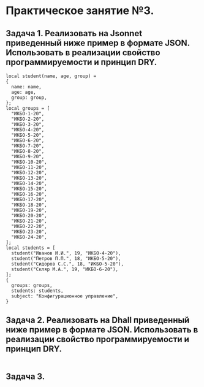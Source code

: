 # Практическое занятие №3.
## Задача 1. Реализовать на Jsonnet приведенный ниже пример в формате JSON. Использовать в реализации свойство программируемости и принцип DRY.
```
local student(name, age, group) =
{
  name: name,
  age: age,
  group: group,
};
local groups = [
  "ИКБО-1-20",
  "ИКБО-2-20",
  "ИКБО-3-20",
  "ИКБО-4-20",
  "ИКБО-5-20",
  "ИКБО-6-20",
  "ИКБО-7-20",
  "ИКБО-8-20",
  "ИКБО-9-20",
  "ИКБО-10-20",
  "ИКБО-11-20",
  "ИКБО-12-20",
  "ИКБО-13-20",
  "ИКБО-14-20",
  "ИКБО-15-20",
  "ИКБО-16-20",
  "ИКБО-17-20",
  "ИКБО-18-20",
  "ИКБО-19-20",
  "ИКБО-20-20",
  "ИКБО-21-20",
  "ИКБО-22-20",
  "ИКБО-23-20",
  "ИКБО-24-20",
];
local students = [
  student("Иванов И.И.", 19, "ИКБО-4-20"),
  student("Петров П.П.", 18, "ИКБО-5-20"),
  student("Сидоров С.С.", 18, "ИКБО-5-20"),
  student("Скляр М.А.", 19, "ИКБО-6-20"), 
];
{
  groups: groups,
  students: students,
  subject: "Конфигурационное управление",
}
```

## Задача 2. Реализовать на Dhall приведенный ниже пример в формате JSON. Использовать в реализации свойство программируемости и принцип DRY.
```
```

## Задача 3.
